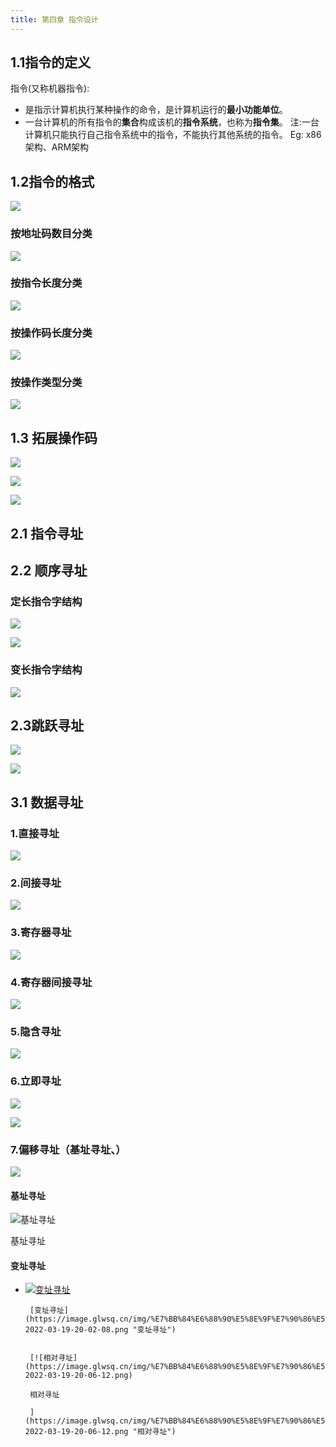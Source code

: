 ```yaml
---
title: 第四章 指令设计
---
```

## 1.1指令的定义

指令(又称机器指令):
+ 是指示计算机执行某种操作的命令，是计算机运行的**最小功能单位**。
+ 一台计算机的所有指令的**集合**构成该机的**指令系统**，也称为**指令集**。
注:一台计算机只能执行自己指令系统中的指令，不能执行其他系统的指令。
Eg: x86架构、ARM架构


## 1.2指令的格式

![](https://obs-pic-1309372570.cos.ap-chongqing.myqcloud.com/20221023153906.png)
### 按地址码数目分类 
![](https://obs-pic-1309372570.cos.ap-chongqing.myqcloud.com/20221023153948.png)

### 按指令长度分类

![](https://obs-pic-1309372570.cos.ap-chongqing.myqcloud.com/20221023155811.png)



### 按操作码长度分类

![](https://obs-pic-1309372570.cos.ap-chongqing.myqcloud.com/20221023155214.png)



### 按操作类型分类

![](https://obs-pic-1309372570.cos.ap-chongqing.myqcloud.com/20221023155455.png)

## 1.3 拓展操作码

![](https://obs-pic-1309372570.cos.ap-chongqing.myqcloud.com/20221023160321.png)

![](https://obs-pic-1309372570.cos.ap-chongqing.myqcloud.com/20221023161241.png)

![](https://obs-pic-1309372570.cos.ap-chongqing.myqcloud.com/20221023161336.png)

## 2.1 指令寻址
 
## 2.2 顺序寻址

### 定长指令字结构

![](https://obs-pic-1309372570.cos.ap-chongqing.myqcloud.com/20221023162021.png)


![](https://obs-pic-1309372570.cos.ap-chongqing.myqcloud.com/20221023161845.png)
### 变长指令字结构

![](https://obs-pic-1309372570.cos.ap-chongqing.myqcloud.com/20221023162358.png)




## 2.3跳跃寻址

![](https://obs-pic-1309372570.cos.ap-chongqing.myqcloud.com/20221023163008.png)



![](https://obs-pic-1309372570.cos.ap-chongqing.myqcloud.com/20221023162903.png)

## 3.1 数据寻址



### 1.直接寻址
![](https://obs-pic-1309372570.cos.ap-chongqing.myqcloud.com/20221023164227.png)

### 2.间接寻址

![](https://obs-pic-1309372570.cos.ap-chongqing.myqcloud.com/20221023165649.png)

### 3.寄存器寻址

![](https://obs-pic-1309372570.cos.ap-chongqing.myqcloud.com/20221023165820.png)

### 4.寄存器间接寻址
![](https://obs-pic-1309372570.cos.ap-chongqing.myqcloud.com/20221023165919.png)
### 5.隐含寻址

![](https://obs-pic-1309372570.cos.ap-chongqing.myqcloud.com/20221023170048.png)

### 6.立即寻址
 ![](https://obs-pic-1309372570.cos.ap-chongqing.myqcloud.com/20221023170406.png)

![](https://obs-pic-1309372570.cos.ap-chongqing.myqcloud.com/20221023170446.png)

### 7.偏移寻址（基址寻址、）
![](https://obs-pic-1309372570.cos.ap-chongqing.myqcloud.com/20221023171242.png)
#### 基址寻址


![基址寻址](https://image.glwsq.cn/img/%E7%BB%84%E6%88%90%E5%8E%9F%E7%90%86%E5%AD%A6%E4%B9%A0%E6%80%BB%E7%BB%93-2022-03-19-20-01-42.png)

基址寻址

#### 变址寻址

-  [![变址寻址](https://image.glwsq.cn/img/%E7%BB%84%E6%88%90%E5%8E%9F%E7%90%86%E5%AD%A6%E4%B9%A0%E6%80%BB%E7%BB%93-2022-03-19-20-02-08.png)](https://image.glwsq.cn/img/%E7%BB%84%E6%88%90%E5%8E%9F%E7%90%86%E5%AD%A6%E4%B9%A0%E6%80%BB%E7%BB%93-2022-03-19-20-02-08.png "变址寻址")
        
        [变址寻址](https://image.glwsq.cn/img/%E7%BB%84%E6%88%90%E5%8E%9F%E7%90%86%E5%AD%A6%E4%B9%A0%E6%80%BB%E7%BB%93-2022-03-19-20-02-08.png "变址寻址")
        
          
        [![相对寻址](https://image.glwsq.cn/img/%E7%BB%84%E6%88%90%E5%8E%9F%E7%90%86%E5%AD%A6%E4%B9%A0%E6%80%BB%E7%BB%93-2022-03-19-20-06-12.png)
        
        相对寻址
        
        ](https://image.glwsq.cn/img/%E7%BB%84%E6%88%90%E5%8E%9F%E7%90%86%E5%AD%A6%E4%B9%A0%E6%80%BB%E7%BB%93-2022-03-19-20-06-12.png "相对寻址")
